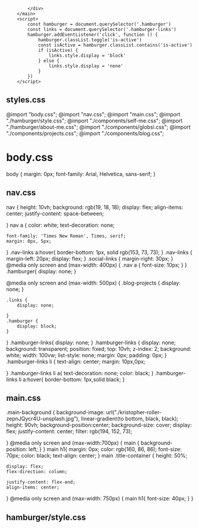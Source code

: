 <!-- <!-- # INDEX.html
<!DOCTYPE html>
<html lang="en">

<head>
    <meta charset="UTF-8">
    <meta http-equiv="X-UA-Compatible" content="IE=edge">
    <meta name="viewport" content="width=device-width, initial-scale=1.0">
    <title>My Profile</title>
    <link rel="stylesheet" href="./Styles.css">


</head>

<body>
    <nav>
        <section class="nav-links">
            <div class="home">
                
                <a href="index.html"> Home </a>
                <a href="./About-me.html"> About me </a>
            </div>
            <div class="blog-projects">
                <a href="./projects.html"> projects</a>
                <a href="./blog2/blog2.html"> Blog</a>
            </div>
        </section>
        <section class="social-links">
            <a href="https://www.linkedin.com/in/sainath-biradar-7139241a9/">linkedin</a>
            <a href="https://github.com/sainath123-del">Github</a>
        </section>
        <button class="hamburger hamburger--squeezes button-outline" type="button">
            <span class="hamburger-box">
                <span class="hamburger-inner"></span>
            </span>
        </button>
    </nav>
     <ul class="hamburger-links">
        <li><a href="./projects.html">Projects</a></li>
        <li><a href="./">blog</a></li>
        <li><a href="https://www.linkedin.com/in/sainath-biradar-7139241a9/">linkedin</a></li>
        <li><a href="https://github.com/sainath123-del">Github</a></li>
    </ul>
        <main class="main-background">
            <div class="title-container">
                <h1>Ajay Biradar</h1>
                <h2>Software Engineer</h2>
                <!-- <h3>Email-id:Saianthbiradar2@gmail.com</h3> -->
            </div>
        </main>
        <script>
            const hamburger = document.querySelector('.hamburger')
            const links = document.querySelector('.hamburger-links')
            hamburger.addEventListener('click', function () {
                hamburger.classList.toggle('is-active')
                const isActive = hamburger.classList.contains('is-active')
                if (isActive) {
                    links.style.display = 'block'
                } else {
                    links.style.display = 'none'
                }
            })
        </script>
</body>
</htm>




## styles.css
@import "body.css";
@import "nav.css";
@import "main.css";
@import "./hamburger/style.css";
@import "./components/self-me.css";
@import "./hamburger/about-me.css";
@import "./components/globsl.css";
@import "./components/projects.css";
@import "./components/blog.css";

# body.css
body {
    margin: 0px;
    font-family: Arial, Helvetica, sans-serif;
}

## nav.css


nav {
    height: 10vh;
    background: rgb(19, 18, 18);
    display: flex;
    align-items: center;
    justify-content: space-between;

}
nav a {
    color: white;
    text-decoration: none;
    
    font-family: 'Times New Roman', Times, serif;
    margin: 0px, 5px;
}
.nav-links a:hover{
    border-bottom: 1px, solid rgb(153, 73, 73);
}
.nav-links
{
    margin-left: 20px;
    display: flex;
}
.social-links
{
    margin-right: 30px;
}
@media only screen and (max-width: 400px)
{
    .nav a {
        font-size: 10px;
    }
}
.hamburger{
    display: none;
}

@media only screen and (max-width: 500px)
{
    .blog-projects {
        display: none;
    }

    .links {
        display: none;

    }
    .hamburger {
        display: block;
    }
}
.hamburger-links{
    display: none;
}
.hamburger-links {
    display: none;
    background: transparent;
    position: fixed;
    top: 10vh;
    z-index: 2;
    background: white;
    width: 100vw;
    list-style: none;
    margin: 0px;
    padding: 0px;
}
.hamburger-links li {
    text-align: center;
    margin: 10px,0px;

}
.hamburger-links li a{
    text-decoration: none;
    color: black;
}
.hamburger-links li a:hover{
    border-bottom: 1px,solid black;
}

## main.css 
 .main-background {
    background-image: url("./kristopher-roller-zepnJQycr4U-unsplash.jpg"), linear-gradient(to bottom, black, black); 
    height: 90vh;
    background-position:center;
    background-size: cover;
    display: flex;
    justify-content: center;
    filter: rgb(194, 152, 73);
    
    
}
@media only screen and (max-width:700px)
{
main
{
 background-position: left;
}
}
main h1{
    margin: 0px;
    color: rgb(160, 86, 86);
    font-size: 70px;
    color: black;
    text-align: center;
}
main .title-container {
    height: 50%;

    display: flex;
    flex-direction: column;

    justify-content: flex-end;
    align-items: center;

}
@media only screen and (max-width: 750px)
{
    main h1{
        font-size: 40px;
    }
}

## hamburger/style.css
 
